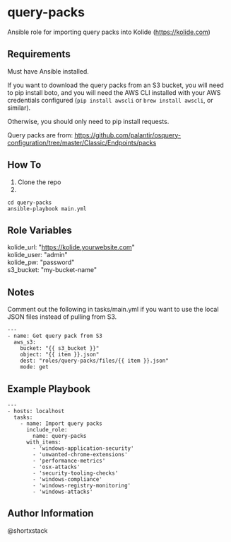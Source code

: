 query-packs
=========

Ansible role for importing query packs into Kolide (https://kolide.com)

Requirements
------------

Must have Ansible installed.

If you want to download the query packs from an S3 bucket, you will need to pip install boto, and you will need the AWS CLI installed with your AWS credentials configured (`pip install awscli` or `brew install awscli`, or similar).

Otherwise, you should only need to pip install requests.

Query packs are from: https://github.com/palantir/osquery-configuration/tree/master/Classic/Endpoints/packs

How To
--------------

1. Clone the repo
2.
```
cd query-packs
ansible-playbook main.yml
```

Role Variables
--------------

kolide_url: "https://kolide.yourwebsite.com"   
kolide_user: "admin"  
kolide_pw: "password"  
s3_bucket: "my-bucket-name"

Notes
----------------

Comment out the following in tasks/main.yml if you want to use the local JSON files instead of pulling from S3.
```
---
- name: Get query pack from S3
  aws_s3:
    bucket: "{{ s3_bucket }}"
    object: "{{ item }}.json"
    dest: "roles/query-packs/files/{{ item }}.json"
    mode: get
```

Example Playbook
----------------
```
---
- hosts: localhost
  tasks:
    - name: Import query packs
      include_role:
        name: query-packs
      with_items:
        - 'windows-application-security'
        - 'unwanted-chrome-extensions'
        - 'performance-metrics'
        - 'osx-attacks'
        - 'security-tooling-checks'
        - 'windows-compliance'
        - 'windows-registry-monitoring'
        - 'windows-attacks'
```

Author Information
------------------

@shortxstack
